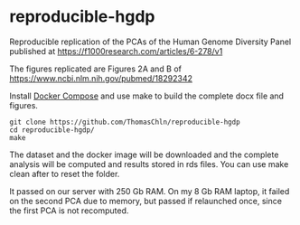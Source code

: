 # reproducible-hgdp
Reproducible replication of the PCAs of the Human Genome Diversity Panel published at https://f1000research.com/articles/6-278/v1

The figures replicated are Figures 2A and B of https://www.ncbi.nlm.nih.gov/pubmed/18292342

Install [Docker Compose](https://docs.docker.com/compose/install/) and use make to build the complete docx file and figures.

```
git clone https://github.com/ThomasChln/reproducible-hgdp
cd reproducible-hgdp/
make
```

The dataset and the docker image will be downloaded and the complete analysis will be computed and results stored in rds files. You can use make clean after to reset the folder.

It passed on our server with 250 Gb RAM. On my 8 Gb RAM laptop, it failed on the second PCA due to memory, but passed if relaunched once, since the first PCA is not recomputed. 
